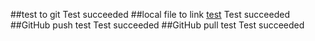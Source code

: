 ##test to git
    Test succeeded
##local file to link  [test](index.md)
    Test succeeded
##GitHub push test
    Test succeeded
##GitHub pull test
    Test succeeded
